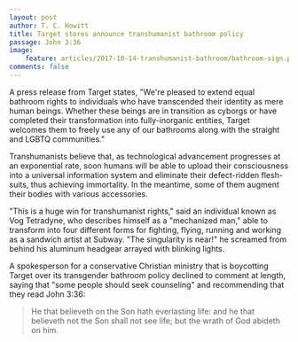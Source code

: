 ```yaml
---
layout: post
author: T. C. Howitt
title: Target stores announce transhumanist bathroom policy
passage: John 3:36
image:
    feature: articles/2017-10-14-transhumanist-bathroom/bathroom-sign.png
comments: false
---
```


A press release from Target states, "We're pleased to extend equal bathroom rights to individuals who have transcended their identity as mere human beings.  Whether these beings are in transition as cyborgs or have completed their transformation into fully-inorganic entities, Target welcomes them to freely use any of our bathrooms along with the straight and LGBTQ communities."

Transhumanists believe that, as technological advancement progresses at an exponential rate, soon humans will be able to upload their consciousness into a universal information system and eliminate their defect-ridden flesh-suits, thus achieving immortality.  In the meantime, some of them augment their bodies with various accessories.

"This is a huge win for transhumanist rights," said an individual known as Vog Tetradyne, who describes himself as a "mechanized man," able to transform into four different forms for fighting, flying, running and working as a sandwich artist at Subway.  "The singularity is near!" he screamed from behind his aluminum headgear arrayed with blinking lights.

A spokesperson for a conservative Christian ministry that is boycotting Target over its transgender bathroom policy declined to comment at length, saying that "some people should seek counseling" and recommending that they read John 3:36:

> He that believeth on the Son hath everlasting life: and he that believeth not the Son shall not see life; but the wrath of God abideth on him.
